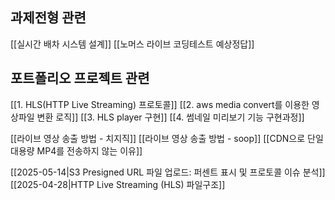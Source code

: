 
## 과제전형 관련
[[실시간 배차 시스템 설계]]
[[노머스 라이브 코딩테스트 예상정답]]

## 포트폴리오 프로젝트 관련
[[1. HLS(HTTP Live Streaming) 프로토콜]]
[[2. aws media convert를 이용한 영상파일 변환 로직]]
[[3. HLS player 구현]]
[[4.  썸네일 미리보기 기능 구현과정]]

[[라이브 영상 송출 방법 - 치지직]]
[[라이브 영상 송출 방법 - soop]]
[[CDN으로 단일 대용량 MP4를 전송하지 않는 이유]]

[[2025-05-14|S3 Presigned URL 파일 업로드: 퍼센트 표시 및 프로토콜 이슈 분석]]
[[2025-04-28|HTTP Live Streaming (HLS) 파일구조]]